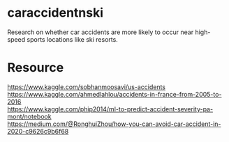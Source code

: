 # caraccidentnski
Research on whether car accidents are more likely to occur near high-speed sports locations like ski resorts.

# Resource
https://www.kaggle.com/sobhanmoosavi/us-accidents <br />
https://www.kaggle.com/ahmedlahlou/accidents-in-france-from-2005-to-2016 <br />
https://www.kaggle.com/phip2014/ml-to-predict-accident-severity-pa-mont/notebook<br />
https://medium.com/@RonghuiZhou/how-you-can-avoid-car-accident-in-2020-c9626c9b6f68<br />
